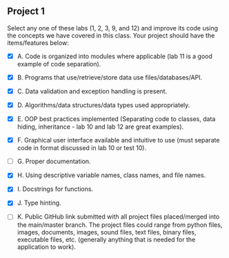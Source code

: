 ## **Project 1** ##

Select any one of these labs (1, 2, 3, 9, and 12) and improve its code using the concepts we have covered in this class. Your project should have the items/features below:

- [x] A. Code is organized into modules where applicable (lab 11 is a good example of code separation).

- [x] B. Programs that use/retrieve/store data use files/databases/API.

- [x] C. Data validation and exception handling is present.

- [x] D. Algorithms/data structures/data types used appropriately.

- [x] E. OOP best practices implemented (Separating code to classes, data hiding, inheritance - lab 10 and lab 12 are great examples).

- [x] F. Graphical user interface available and intuitive to use (must separate code in format discussed in lab 10 or test 10).

- [ ] G. Proper documentation.

- [x] H. Using descriptive variable names, class names, and file names.

- [x] I. Docstrings for functions.

- [x] J. Type hinting.

- [ ] K. Public GitHub link submitted with all project files placed/merged into the main/master branch. The project files could range from python files, images, documents, images, sound files, text files, binary files, executable files, etc. (generally anything that is needed for the application to work).

